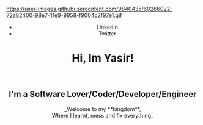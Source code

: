 https://user-images.githubusercontent.com/9840435/60266022-72a82400-98e7-11e9-9958-f9004c2f97e1.gif

<header>
  <nav>
    <ul listStyle="none">
      <li><a>LinkedIn</a></li>
      <li><a>Twitter</a></li>
    </ul>
  </nav>
  <h1> Hi, Im Yasir! </h1><br />
  <h2> I'm a Software Lover/Coder/Developer/Engineer </h2>
_Welcome to my **kingdom**,<br /> Where I learnt, mess and fix everything_ 
</header>


